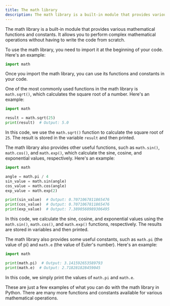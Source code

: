 ```yaml
---
title: The math library
description: The math library is a built-in module that provides various mathematical functions and constants.
---
```


The math library is a built-in module that provides various mathematical functions and constants. It allows you to perform complex mathematical operations without having to write the code from scratch.

To use the math library, you need to import it at the beginning of your code. Here's an example:

```python
import math
```

Once you import the math library, you can use its functions and constants in your code.

One of the most commonly used functions in the math library is `math.sqrt()`, which calculates the square root of a number. Here's an example:

```python
import math

result = math.sqrt(25)
print(result)  # Output: 5.0
```

In this code, we use the `math.sqrt()` function to calculate the square root of `25`. The result is stored in the variable `result` and then printed.

The math library also provides other useful functions, such as `math.sin()`, `math.cos()`, and `math.exp()`, which calculate the sine, cosine, and exponential values, respectively. Here's an example:

```python
import math

angle = math.pi / 4
sin_value = math.sin(angle)
cos_value = math.cos(angle)
exp_value = math.exp(2)

print(sin_value)  # Output: 0.7071067811865476
print(cos_value)  # Output: 0.7071067811865476
print(exp_value)  # Output: 7.3890560989306495
```

In this code, we calculate the sine, cosine, and exponential values using the `math.sin()`, `math.cos()`, and `math.exp()` functions, respectively. The results are stored in variables and then printed.

The math library also provides some useful constants, such as `math.pi` (the value of pi) and `math.e` (the value of Euler's number). Here's an example:

```python
import math

print(math.pi)  # Output: 3.141592653589793
print(math.e)  # Output: 2.718281828459045
```

In this code, we simply print the values of `math.pi` and `math.e`.

These are just a few examples of what you can do with the math library in Python. There are many more functions and constants available for various mathematical operations.
